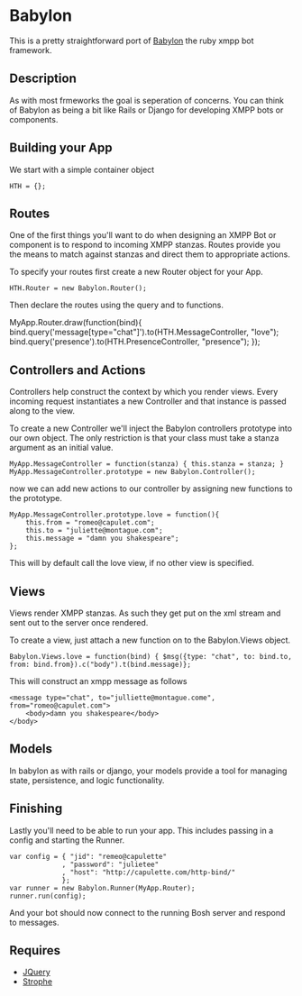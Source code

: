 # Babylon #

This is a pretty straightforward port of <a href="http://github.com/julien51/babylon">Babylon</a> the ruby xmpp bot framework.

## Description ##

As with most frmeworks the goal is seperation of concerns. You can think of Babylon as being a bit like Rails or Django for developing XMPP bots or components.

## Building your App ##

We start with a simple container object

    HTH = {};

## Routes ##

One of the first things you'll want to do when designing an XMPP Bot or component is to respond to incoming XMPP stanzas. Routes provide you the means to match against stanzas and direct them to appropriate actions.

To specify your routes first create a new Router object for your App.

    HTH.Router = new Babylon.Router();

Then declare the routes using the query and to functions.

MyApp.Router.draw(function(bind){
    bind.query('message[type="chat"]').to(HTH.MessageController, "love");
    bind.query('presence').to(HTH.PresenceController, "presence");
});


## Controllers and Actions ##

Controllers help construct the context by which you render views. Every incoming request instantiates a new Controller and that instance is passed along to the view.

To create a new Controller we'll inject the Babylon controllers prototype into our own object. The only restriction is that your class must take a stanza argument as an initial value.

    MyApp.MessageController = function(stanza) { this.stanza = stanza; }
    MyApp.MessageController.prototype = new Babylon.Controller();

now we can add new actions to our controller by assigning new functions to the prototype.

    MyApp.MessageController.prototype.love = function(){
        this.from = "romeo@capulet.com";
        this.to = "juliette@montague.com";
        this.message = "damn you shakespeare";
    };

This will by default call the love view, if no other view is specified.
    
## Views ##

Views render XMPP stanzas. As such they get put on the xml stream and sent out to the server once rendered.

To create a view, just attach a new function on to the Babylon.Views object.

    Babylon.Views.love = function(bind) { $msg({type: "chat", to: bind.to, from: bind.from}).c("body").t(bind.message)};

This will construct an xmpp message as follows

    <message type="chat", to="julliette@montague.come", from="romeo@capulet.com">
        <body>damn you shakespeare</body>
    </body>

## Models ##

In babylon as with rails or django, your models provide a tool for managing state, persistence, and logic functionality.

## Finishing ##

Lastly you'll need to be able to run your app. This includes passing in a config and starting the Runner.

    var config = { "jid": "remeo@capulette"
                 , "password": "julietee"
                 , "host": "http://capulette.com/http-bind/"
                 };
    var runner = new Babylon.Runner(MyApp.Router);
    runner.run(config);

And your bot should now connect to the running Bosh server and respond to messages.

## Requires ##

* <a href="http://jquery.com/">JQuery</a>
* <a href="http://code.stanziq.com/strophe/">Strophe</a>
